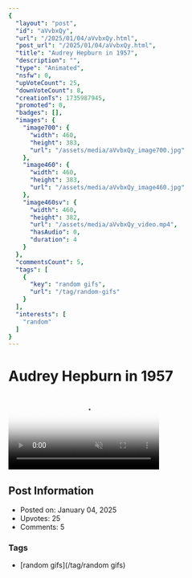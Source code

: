 ```yaml
---
{
  "layout": "post",
  "id": "aVvbxQy",
  "url": "/2025/01/04/aVvbxQy.html",
  "post_url": "/2025/01/04/aVvbxQy.html",
  "title": "Audrey Hepburn in 1957",
  "description": "",
  "type": "Animated",
  "nsfw": 0,
  "upVoteCount": 25,
  "downVoteCount": 8,
  "creationTs": 1735987945,
  "promoted": 0,
  "badges": [],
  "images": {
    "image700": {
      "width": 460,
      "height": 383,
      "url": "/assets/media/aVvbxQy_image700.jpg"
    },
    "image460": {
      "width": 460,
      "height": 383,
      "url": "/assets/media/aVvbxQy_image460.jpg"
    },
    "image460sv": {
      "width": 460,
      "height": 382,
      "url": "/assets/media/aVvbxQy_video.mp4",
      "hasAudio": 0,
      "duration": 4
    }
  },
  "commentsCount": 5,
  "tags": [
    {
      "key": "random gifs",
      "url": "/tag/random-gifs"
    }
  ],
  "interests": [
    "random"
  ]
}
---
```


# Audrey Hepburn in 1957

<video controls playsinline loop muted poster="/assets/media/aVvbxQy_image460.jpg">
  <source src="/assets/media/aVvbxQy_video.mp4" type="video/mp4">
  Your browser does not support the video tag.
</video>

## Post Information

- Posted on: January 04, 2025
- Upvotes: 25
- Comments: 5

### Tags

- [random gifs](/tag/random gifs)
